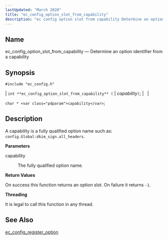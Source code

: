 ```yaml
---
lastUpdated: "March 2020"
title: "ec_config_option_slot_from_capability"
description: "ec config option slot from capability Determine an option identifier from a capability int ec config option slot from capability capability char capability A capability is a fully qualified option name such as config Global dkim sign all headers capability The fully qualified option name On success this function returns..."
---
```


<a name="apis.ec_config_option_slot_from_capablity"></a> 
## Name

ec_config_option_slot_from_capability — Determine an option identifier from a capability

## Synopsis

`#include "ec_config.h"`

| `int **ec_config_option_slot_from_capability** (` | <var class="pdparam">capability</var>`)`; |   |

`char * <var class="pdparam">capability</var>`;<a name="idp57725408"></a> 
## Description

A capability is a fully qualified option name such as: `config.Global:dkim_sign.all_headers`.

**<a name="idp57727552"></a> Parameters**

<dl class="variablelist">

<dt>capability</dt>

<dd>

The fully qualified option name.

</dd>

</dl>

**<a name="idp57730304"></a> Return Values**

On success this function returns an option slot. On failure it returns `-1`.

**<a name="idp57731712"></a> Threading**

It is legal to call this function in any thread.

<a name="idp57733136"></a> 
## See Also

[ec_config_register_option](/momentum/3/3-api/apis-ec-config-register-option)